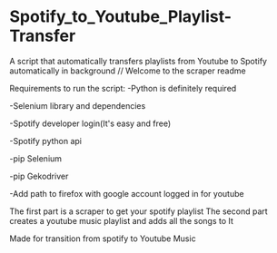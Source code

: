 # Spotify_to_Youtube_Playlist-Transfer
A script that automatically transfers playlists from Youtube to Spotify automatically in background
// Welcome to the scraper readme

Requirements to run the script:
-Python is definitely required

-Selenium library and dependencies

-Spotify developer login(It's easy and free)

-Spotify python api

-pip Selenium 

-pip Gekodriver

-Add path to firefox with google account logged in for youtube 

The first part is a scraper to get your spotify playlist
The second part creates a youtube music playlist and adds all the songs to It

Made for transition from spotify to Youtube Music
